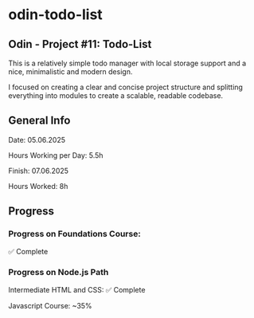 # odin-todo-list
## Odin - Project #11: Todo-List

This is a relatively simple todo manager with local storage support and a nice, minimalistic and modern design.

I focused on creating a clear and concise project structure and splitting everything into modules to create a scalable, readable codebase.

## General Info
Date: 05.06.2025

Hours Working per Day: 5.5h

Finish: 07.06.2025

Hours Worked: 8h

## Progress
### Progress on Foundations Course: 
✅ Complete

### Progress on Node.js Path
Intermediate HTML and CSS: ✅ Complete

Javascript Course: ~35%

